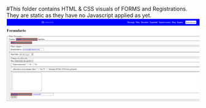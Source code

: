 #This folder contains HTML & CSS visuals of FORMS and Registrations. They are static as they have no Javascript applied as yet.
![My First HTML& CSS Form](image/Screenshot-My-First-Form.PNG)
